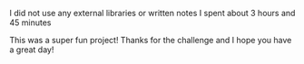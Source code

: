 I did not use any external libraries or written notes
I spent about 3 hours and 45 minutes

This was a super fun project! Thanks for the challenge and I hope you have a great day!